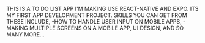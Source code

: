 THIS IS A TO DO LIST APP I'M MAKING USE REACT-NATIVE AND EXPO. ITS MY FIRST APP DEVELOPMENT PROJECT.
SKILLS YOU CAN GET FROM THESE INCLUDE, -HOW TO HANDLE USER INPUT ON MOBILE APPS, -MAKING MULTIPLE SCREENS ON A MOBILE APP, UI DESIGN, 
AND SO MANY MORE...
